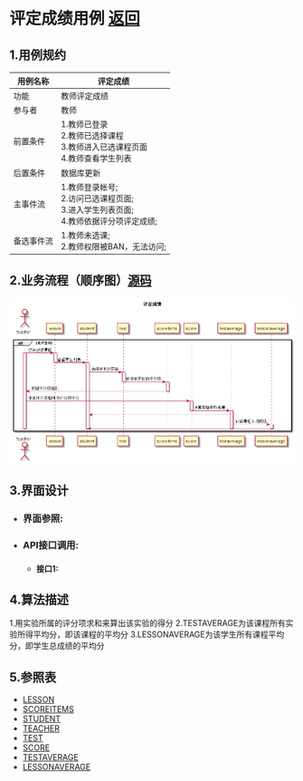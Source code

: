 # 评定成绩用例 [返回][1]
## 1.用例规约
<table>
    <thead>
        <tr>
            <th>用例名称</th>
            <th>评定成绩</th>
        </tr>
    </thead>
    <tbody>
         <tr>
            <td>功能</td>
            <td>教师评定成绩</td>
         </tr>
         <tr>
            <td>参与者</td>
            <td>教师</td>
         </tr>
         <tr>
            <td>前置条件</td>
            <td>1.教师已登录<br>
                2.教师已选择课程<br>
                3.教师进入已选课程页面<br>
                4.教师查看学生列表</td>
         </tr>
         <tr>
            <td>后置条件</td>
            <td>数据库更新</td>
         </tr>
         <tr>
            <td>主事件流</td>
            <td>1.教师登录帐号;<br>
                2.访问已选课程页面;<br>
                3.进入学生列表页面;<br>
                4.教师依据评分项评定成绩;<br>
            </td>
         </tr>
         <tr>
            <td>备选事件流</td>
            <td>1.教师未选课;<br>
                2.教师权限被BAN，无法访问;<br>
            </td>
         </tr>
    </tbody>
</table>

## 2.业务流程（顺序图）[源码][2]
<img src="https://github.com/mzy1997/is_analysis/blob/master/test6/sequence评定成绩.png"/>

## 3.界面设计
- ### 界面参照:
- ### API接口调用:
    - #### 接口1:

## 4.算法描述
1.用实验所属的评分项求和来算出该实验的得分
2.TESTAVERAGE为该课程所有实验所得平均分，即该课程的平均分
3.LESSONAVERAGE为该学生所有课程平均分，即学生总成绩的平均分

## 5.参照表
- [LESSON][3]
- [SCOREITEMS][4]
- [STUDENT][5]
- [TEACHER][6]
- [TEST][7]
- [SCORE][8]
- [TESTAVERAGE][9]
- [LESSONAVERAGE][10]



[1]: https://github.com/mzy1997/is_analysis/blob/master/test6/README.md    "返回" 
[2]: https://github.com/mzy1997/is_analysis/blob/master/test6/src/evaluationResults.puml    "源码" 
[3]: https://github.com/mzy1997/is_analysis/blob/master/test6/数据库设计.md/#LESSON表课程表    "LESSON" 
[4]: https://github.com/mzy1997/is_analysis/blob/master/test6/数据库设计.md/#SCOREITEMS表评分项表    "SCOREITEMS" 
[5]: https://github.com/mzy1997/is_analysis/blob/master/test6/数据库设计.md/#STUDENT表学生表    "STUDENT" 
[6]: https://github.com/mzy1997/is_analysis/blob/master/test6/数据库设计.md/#TEACHER表教师表    "TEACHER" 
[7]: https://github.com/mzy1997/is_analysis/blob/master/test6/数据库设计.md/#TEST表实验表    "TEST" 
[8]: https://github.com/mzy1997/is_analysis/blob/master/test6/数据库设计.md/#SCORE表单项得分表    "SCORE" 
[9]: https://github.com/mzy1997/is_analysis/blob/master/test6/数据库设计.md/#TESTAVERAGE表实验平均分表    "TESTAVERAGE" 
[10]: https://github.com/mzy1997/is_analysis/blob/master/test6/数据库设计.md/#LESSONAVERAGE表课程平均分表    "LESSONAVERAGE" 
